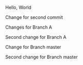 Hello, World


Change for second commit


Changes for Branch A


Second change for Branch A


Change for Branch master


Second change for Branch master